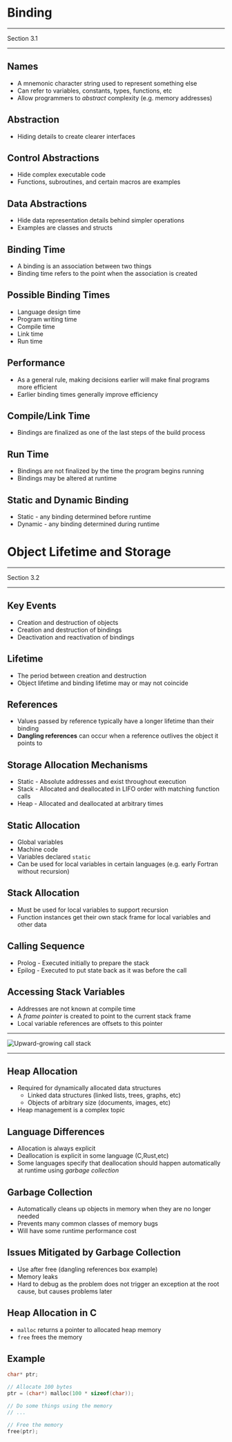 Binding
=======

---

Section 3.1

---

Names
-----

- A mnemonic character string used to represent something else
- Can refer to variables, constants, types, functions, etc
- Allow programmers to *abstract* complexity (e.g. memory addresses)

Abstraction
-----------

- Hiding details to create clearer interfaces

Control Abstractions
--------------------

- Hide complex executable code
- Functions, subroutines, and certain macros are examples

Data Abstractions
-----------------

- Hide data representation details behind simpler operations
- Examples are classes and structs

Binding Time
------------

- A binding is an association between two things
- Binding time refers to the point when the association is created

Possible Binding Times
----------------------

- Language design time
- Program writing time
- Compile time
- Link time
- Run time

Performance
-----------

- As a general rule, making decisions earlier will make final programs more efficient
- Earlier binding times generally improve efficiency

Compile/Link Time
-----------------

- Bindings are finalized as one of the last steps of the build process

Run Time
--------

- Bindings are not finalized by the time the program begins running
- Bindings may be altered at runtime

Static and Dynamic Binding
--------------------------

- Static - any binding determined before runtime
- Dynamic - any binding determined during runtime

Object Lifetime and Storage
===========================

---

Section 3.2

---

Key Events
----------

- Creation and destruction of objects
- Creation and destruction of bindings
- Deactivation and reactivation of bindings

Lifetime
--------

- The period between creation and destruction
- Object lifetime and binding lifetime may or may not coincide

References
----------

- Values passed by reference typically have a longer lifetime than their binding
- **Dangling references** can occur when a reference outlives the object it points to

Storage Allocation Mechanisms
-----------------------------

- Static - Absolute addresses and exist throughout execution
- Stack - Allocated and deallocated in LIFO order with matching function calls
- Heap - Allocated and deallocated at arbitrary times

Static Allocation
-----------------

- Global variables
- Machine code
- Variables declared `static`
- Can be used for local variables in certain languages (e.g. early Fortran without recursion)

Stack Allocation
----------------

- Must be used for local variables to support recursion
- Function instances get their own stack frame for local variables and other data

Calling Sequence
----------------

- Prolog - Executed initially to prepare the stack
- Epilog - Executed to put state back as it was before the call

Accessing Stack Variables
-------------------------

- Addresses are not known at compile time
- A *frame pointer* is created to point to the current stack frame
- Local variable references are offsets to this pointer

---

![Upward-growing call stack](https://upload.wikimedia.org/wikipedia/commons/d/d3/Call_stack_layout.svg)

---

Heap Allocation
---------------

- Required for dynamically allocated data structures
    - Linked data structures (linked lists, trees, graphs, etc)
    - Objects of arbitrary size (documents, images, etc)
- Heap management is a complex topic

Language Differences
--------------------

- Allocation is always explicit
- Deallocation is explicit in some language (C,Rust,etc)
- Some languages specify that deallocation should happen automatically at runtime using *garbage collection*

Garbage Collection
------------------

- Automatically cleans up objects in memory when they are no longer needed
- Prevents many common classes of memory bugs
- Will have some runtime performance cost

Issues Mitigated by Garbage Collection
--------------------------------------

- Use after free (dangling references box example)
- Memory leaks
- Hard to debug as the problem does not trigger an exception at the root cause, but causes problems later

Heap Allocation in C
--------------------

- `malloc` returns a pointer to allocated heap memory
- `free` frees the memory

Example
-------

```c
char* ptr;

// Allocate 100 bytes
ptr = (char*) malloc(100 * sizeof(char));

// Do some things using the memory
// ...

// Free the memory
free(ptr);
```

